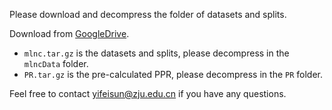 Please download and decompress the folder of datasets and splits.

Download from [GoogleDrive](https://drive.google.com/drive/folders/1-rKI4CAQq144Deca-f4o1R5YR-d-xjht?usp=sharing).

- `mlnc.tar.gz` is the datasets and splits, please decompress in the `mlncData` folder.
- `PR.tar.gz` is the pre-calculated PPR, please decompress in the `PR` folder.

Feel free to contact [yifeisun@zju.edu.cn](mailto:yifeisun@zju.edu.cn) if you have any questions.
